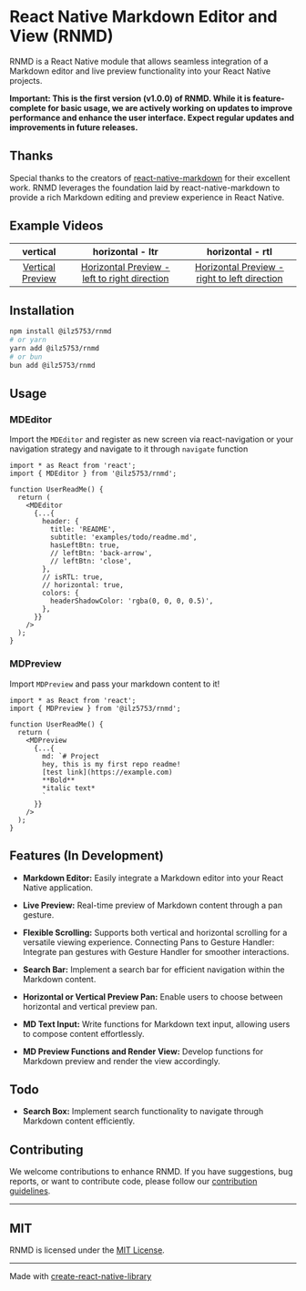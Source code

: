 # React Native Markdown Editor and View (RNMD)

RNMD is a React Native module that allows seamless integration of a Markdown editor and live preview functionality into your React Native projects.

**Important: This is the first version (v1.0.0) of RNMD. While it is feature-complete for basic usage, we are actively working on updates to improve performance and enhance the user interface. Expect regular updates and improvements in future releases.**

## Thanks

Special thanks to the creators of [react-native-markdown](https://github.com/lwansbrough/react-native-markdown) for their excellent work. RNMD leverages the foundation laid by react-native-markdown to provide a rich Markdown editing and preview experience in React Native.

## Example Videos

vertical | horizontal - ltr | horizontal - rtl
:---: | :---: | :---:
 [Vertical Preview](https://www.dropbox.com/scl/fi/x1r2rapyhbijafk7krliq/Simulator-Screen-Recording-iPhone-14-Pro-Max-2024-01-20-at-03.39.42.mp4?rlkey=nhrnoafw28ca9bqkjfevkugin&dl=0) | [Horizontal Preview - left to right direction](https://www.dropbox.com/scl/fi/yokpu0qujubtdwiso1sjb/Simulator-Screen-Recording-iPhone-14-Pro-Max-2024-01-20-at-03.36.54.mp4?rlkey=89f0czq4xdxnudydlv03lw0p5&dl=0) | [Horizontal Preview - right to left direction](https://www.dropbox.com/scl/fi/bnrnbj4pb6dzjaxuig8ml/Simulator-Screen-Recording-iPhone-14-Pro-Max-2024-01-20-at-03.38.25.mp4?rlkey=51i90gfwxal4nr4lnay9siaxw&dl=0)

## Installation

```bash
npm install @ilz5753/rnmd
# or yarn
yarn add @ilz5753/rnmd
# or bun
bun add @ilz5753/rnmd
```

<!-- ## No Official Release on npm

At the moment, there is no official release of RNMD on npm. This means that while you can install and experiment with the module using the instructions provided above, it is not yet considered stable for production use.

If you are interested in staying updated on the progress of RNMD or contributing to its development, feel free to follow the project on [GitHub](https://github.com/ilz5753/rnmd). -->

## Usage

### MDEditor
Import the `MDEditor` and register as new screen via react-navigation or your navigation strategy and navigate to it through `navigate` function

```tsx
import * as React from 'react';
import { MDEditor } from '@ilz5753/rnmd';

function UserReadMe() {
  return (
    <MDEditor
      {...{
        header: {
          title: 'README',
          subtitle: 'examples/todo/readme.md',
          hasLeftBtn: true,
          // leftBtn: 'back-arrow',
          // leftBtn: 'close',
        },
        // isRTL: true,
        // horizontal: true,
        colors: {
          headerShadowColor: 'rgba(0, 0, 0, 0.5)',
        },
      }}
    />
  );
}
```

### MDPreview

Import `MDPreview` and pass your markdown content to it!

```tsx
import * as React from 'react';
import { MDPreview } from '@ilz5753/rnmd';

function UserReadMe() {
  return (
    <MDPreview
      {...{
        md: `# Project
        hey, this is my first repo readme!
        [test link](https://example.com)
        **Bold**
        *italic text*
        `
      }}
    />
  );
}
```

## Features (In Development)

- **Markdown Editor:** Easily integrate a Markdown editor into your React Native application.
- **Live Preview:** Real-time preview of Markdown content through a pan gesture.

- **Flexible Scrolling:** Supports both vertical and horizontal scrolling for a versatile viewing experience.
  Connecting Pans to Gesture Handler: Integrate pan gestures with Gesture Handler for smoother interactions.

- **Search Bar:** Implement a search bar for efficient navigation within the Markdown content.

- **Horizontal or Vertical Preview Pan:** Enable users to choose between horizontal and vertical preview pan.

- **MD Text Input:** Write functions for Markdown text input, allowing users to compose content effortlessly.

- **MD Preview Functions and Render View:** Develop functions for Markdown preview and render the view accordingly.

## Todo

- **Search Box:** Implement search functionality to navigate through Markdown content efficiently.

## Contributing

We welcome contributions to enhance RNMD. If you have suggestions, bug reports, or want to contribute code, please follow our [contribution guidelines](./CONTRIBUTING.md).

---

## MIT

RNMD is licensed under the [MIT License](./LICENSE).

---

Made with [create-react-native-library](https://github.com/callstack/react-native-builder-bob)
